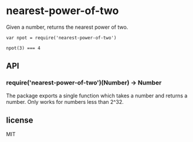 # nearest-power-of-two

Given a number, returns the nearest power of two.

```
var npot = require('nearest-power-of-two')

npot(3) === 4
```

## API

### require('nearest-power-of-two')(Number) -> Number

The package exports a single function which takes a number
and returns a number. Only works for numbers less than 2^32.

## license

MIT
